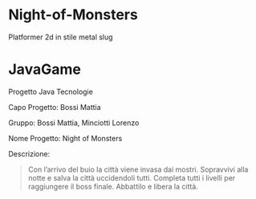 # Night-of-Monsters
Platformer 2d in stile metal slug


# JavaGame
Progetto Java Tecnologie

Capo Progetto: Bossi Mattia

Gruppo: Bossi Mattia, Minciotti Lorenzo

Nome Progetto: Night of Monsters

Descrizione:

> Con l’arrivo del buio la città viene invasa dai mostri.
> Sopravvivi alla notte e salva la città uccidendoli tutti.
> Completa tutti i livelli per raggiungere il boss finale.
> Abbattilo e libera la città.
